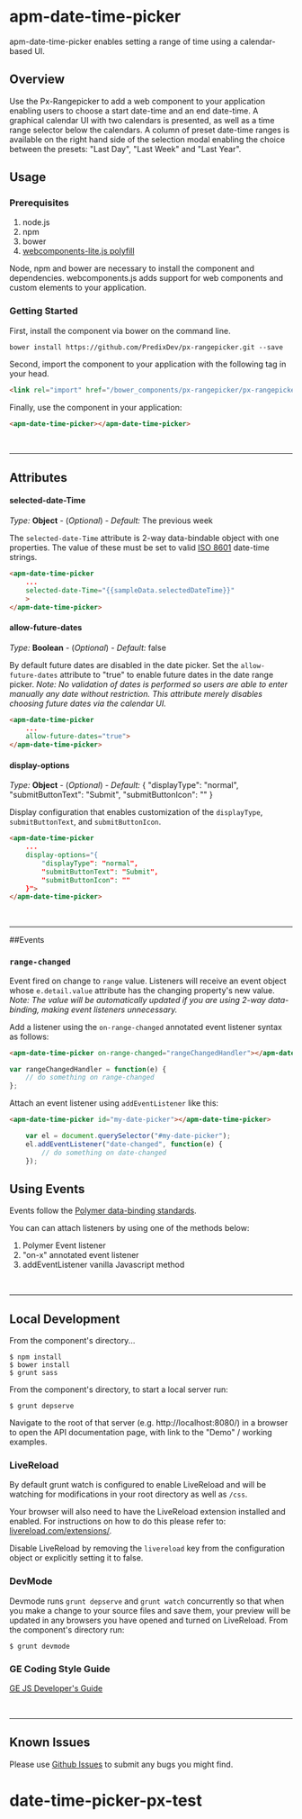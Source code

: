# apm-date-time-picker

apm-date-time-picker enables setting a range of time using a calendar-based UI.

## Overview

Use the Px-Rangepicker to add a web component to your application enabling users to choose a start date-time and an end date-time. A graphical calendar UI with two calendars is presented, as well as a time range selector below the calendars. A column of preset date-time ranges is available on the right hand side of the selection modal enabling the choice between the presets: "Last Day", "Last Week" and "Last Year".

## Usage

### Prerequisites

1. node.js
2. npm
3. bower
4. [webcomponents-lite.js polyfill](https://github.com/webcomponents/webcomponentsjs)

Node, npm and bower are necessary to install the component and dependencies. webcomponents.js adds support for web components and custom elements to your application.

### Getting Started

First, install the component via bower on the command line.

```
bower install https://github.com/PredixDev/px-rangepicker.git --save
```

Second, import the component to your application with the following tag in your head.

```html
<link rel="import" href="/bower_components/px-rangepicker/px-rangepicker.html" ></link>
```

Finally, use the component in your application:

```html
<apm-date-time-picker></apm-date-time-picker>
```

<br />
<hr />

## Attributes

#### selected-date-Time

*Type:* **Object** - (*Optional*) - *Default:* The previous week

The `selected-date-Time` attribute is 2-way data-bindable object with one properties. The value of these must be set to valid [ISO 8601](https://en.wikipedia.org/wiki/ISO_8601) date-time strings.

```html
<apm-date-time-picker
	...
	selected-date-Time="{{sampleData.selectedDateTime}}"
	>
</apm-date-time-picker>
```

#### allow-future-dates

*Type:* **Boolean** - (*Optional*) - *Default:* false

By default future dates are disabled in the date picker. Set the `allow-future-dates` attribute to "true" to enable future dates in the date range picker. *Note: No validation of dates is performed so users are able to enter manually any date without restriction. This attribute merely disables choosing future dates via the calendar UI.*

```html
<apm-date-time-picker
	...
	allow-future-dates="true">
</apm-date-time-picker>
```

#### display-options

*Type:* **Object** - (*Optional*) - *Default:* { "displayType": "normal", "submitButtonText": "Submit", "submitButtonIcon": "" }

Display configuration that enables customization of the `displayType`, `submitButtonText`, and `submitButtonIcon`.

```html
<apm-date-time-picker
	...
	display-options="{
        "displayType": "normal",
        "submitButtonText": "Submit",
        "submitButtonIcon": ""
    }">
</apm-date-time-picker>
```

<br />
<hr />

##Events
### `range-changed`

Event fired on change to `range` value. Listeners will receive an event object whose `e.detail.value` attribute has the changing property's new value. *Note: The value will be automatically updated if you are using 2-way data-binding, making event listeners unnecessary.*

Add a listener using the `on-range-changed` annotated event listener syntax as follows:

```html
<apm-date-time-picker on-range-changed="rangeChangedHandler"></apm-date-time-picker>
```
```javascript
var rangeChangedHandler = function(e) {
	// do something on range-changed
};
```

Attach an event listener using `addEventListener` like this:

```html
<apm-date-time-picker id="my-date-picker"></apm-date-time-picker>
```
```javascript
	var el = document.querySelector("#my-date-picker");
	el.addEventListener("date-changed", function(e) {
		// do something on date-changed
	});
```

## Using Events

Events follow the [Polymer data-binding standards](https://www.polymer-project.org/1.0/docs/devguide/data-binding.html).

You can can attach listeners by using one of the methods below:

1. Polymer Event listener
2. "on-x" annotated event listener
3. addEventListener vanilla Javascript method
<br />
<hr />

## Local Development

From the component's directory...

```
$ npm install
$ bower install
$ grunt sass
```

From the component's directory, to start a local server run:

```
$ grunt depserve
```

Navigate to the root of that server (e.g. http://localhost:8080/) in a browser to open the API documentation page, with link to the "Demo" / working examples.

### LiveReload

By default grunt watch is configured to enable LiveReload and will be watching for modifications in your root directory as well as `/css`.

Your browser will also need to have the LiveReload extension installed and enabled. For instructions on how to do this please refer to: [livereload.com/extensions/](http://livereload.com/extensions/).

Disable LiveReload by removing the `livereload` key from the configuration object or explicitly setting it to false.


### DevMode
Devmode runs `grunt depserve` and `grunt watch` concurrently so that when you make a change to your source files and save them, your preview will be updated in any browsers you have opened and turned on LiveReload.
From the component's directory run:

```
$ grunt devmode
```

### GE Coding Style Guide
[GE JS Developer's Guide](https://github.com/GeneralElectric/javascript)

<br />
<hr />

## Known Issues

Please use [Github Issues](https://github.com/PredixDev/COMPONENT/issues) to submit any bugs you might find.
# date-time-picker-px-test
